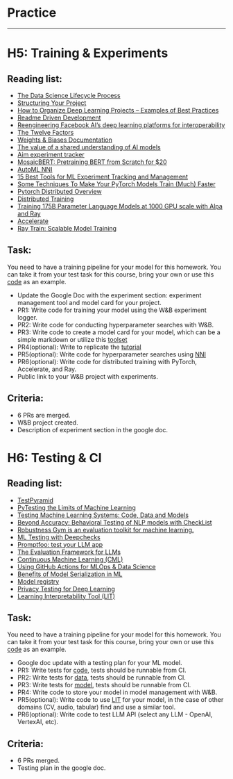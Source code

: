 # Practice

***

# H5: Training & Experiments

## Reading list:

- [The Data Science Lifecycle Process](https://github.com/dslp/dslp#the-data-science-lifecycle-process)
- [Structuring Your Project](https://docs.python-guide.org/writing/structure/)
- [How to Organize Deep Learning Projects – Examples of Best Practices](https://neptune.ai/blog/how-to-organize-deep-learning-projects-best-practices)
- [Readme Driven Development](https://tom.preston-werner.com/2010/08/23/readme-driven-development.html)
- [Reengineering Facebook AI’s deep learning platforms for interoperability](https://ai.meta.com/blog/reengineering-facebook-ais-deep-learning-platforms-for-interoperability/)
- [The Twelve Factors](https://12factor.net/)
- [Weights & Biases Documentation](https://docs.wandb.ai/)
- [The value of a shared understanding of AI models](https://modelcards.withgoogle.com/about)
- [Aim experiment tracker](https://github.com/aimhubio/aim)
- [MosaicBERT: Pretraining BERT from Scratch for $20](https://www.mosaicml.com/blog/mosaicbert)
- [AutoML NNI](https://github.com/microsoft/nni)
- [15 Best Tools for ML Experiment Tracking and Management](https://neptune.ai/blog/best-ml-experiment-tracking-tools)
- [Some Techniques To Make Your PyTorch Models Train (Much) Faster](https://sebastianraschka.com/blog/2023/pytorch-faster.html)
- [Pytorch Distributed Overview](https://pytorch.org/tutorials/beginner/dist_overview.html)
- [Distributed Training](https://www.run.ai/guides/gpu-deep-learning/distributed-training)
- [Training 175B Parameter Language Models at 1000 GPU scale with Alpa and Ray](https://www.anyscale.com/blog/training-175b-parameter-language-models-at-1000-gpu-scale-with-alpa-and-ray)
- [Accelerate](https://github.com/huggingface/accelerate)
- [Ray Train: Scalable Model Training](https://docs.ray.io/en/latest/train/train.html#train-docs)

## Task:

You need to have a training pipeline for your model for this homework. You can take it from your test task for this course, bring your own or use this [code](https://github.com/huggingface/transformers/tree/main/examples/pytorch/text-classification) as an example.


- Update the Google Doc with the experiment section: experiment management tool and model card for your project.
- PR1: Write code for training your model using the W&B experiment logger.
- PR2: Write code for conducting hyperparameter searches with W&B.
- PR3: Write code to create a model card for your model, which can be a simple markdown or utilize this [toolset](https://github.com/tensorflow/model-card-toolkit)
- PR4(optional): Write to replicate the [tutorial](https://www.mosaicml.com/blog/mosaicbert)
- PR5(optional): Write code for hyperparameter searches using [NNI](https://github.com/microsoft/nni)
- PR6(optional): Write code for distributed training with PyTorch, Accelerate, and Ray.
- Public link to your W&B project with experiments. 

## Criteria:

- 6 PRs are merged.
- W&B project created.
- Description of experiment section in the google doc.

# H6: Testing & CI

## Reading list:

- [TestPyramid](https://martinfowler.com/bliki/TestPyramid.html)
- [PyTesting the Limits of Machine Learning](https://www.youtube.com/watch?v=GycRK_K0x2s)
- [Testing Machine Learning Systems: Code, Data and Models](https://madewithml.com/courses/mlops/testing/)
- [Beyond Accuracy: Behavioral Testing of NLP models with CheckList](https://github.com/marcotcr/checklist)
- [Robustness Gym is an evaluation toolkit for machine learning.](https://github.com/robustness-gym/robustness-gym)
- [ML Testing  with Deepchecks](https://github.com/deepchecks/deepchecks?tab=readme-ov-file)
- [Promptfoo: test your LLM app](https://github.com/promptfoo/promptfoo)
- [The Evaluation Framework for LLMs](https://github.com/confident-ai/deepeval)
- [Continuous Machine Learning (CML)](https://github.com/iterative/cml)
- [Using GitHub Actions for MLOps & Data Science](https://github.blog/2020-06-17-using-github-actions-for-mlops-data-science/)
- [Benefits of Model Serialization in ML](https://appsilon.com/model-serialization-in-machine-learning/)
- [Model registry](https://docs.wandb.ai/guides/model_registry)
- [Privacy Testing for Deep Learning](https://github.com/trailofbits/PrivacyRaven)
- [Learning Interpretability Tool (LIT)](https://github.com/PAIR-code/lit)

## Task:

You need to have a training pipeline for your model for this homework. You can take it from your test task for this course, bring your own or use this [code](https://github.com/huggingface/transformers/tree/main/examples/pytorch/text-classification) as an example.

- Google doc update with a testing plan for your ML model. 
- PR1: Write tests for [code](https://madewithml.com/courses/mlops/testing/#pytest), tests should be runnable from CI.
- PR2: Write tests for [data](https://madewithml.com/courses/mlops/testing/#data), tests should be runnable from CI.
- PR3: Write tests for [model](https://madewithml.com/courses/mlops/testing/#models), tests should be runnable from CI.
- PR4: Write code to store your model in model management with W&B.
- PR5(optional): Write code to use [LIT](https://github.com/PAIR-code/lit) for your model, in the case of other domains (CV, audio, tabular) find and use a similar tool.
- PR6(optional): Write code to test LLM API (select any LLM - OpenAI, VertexAI, etc).

## Criteria:

- 6 PRs merged.
- Testing plan in the google doc.
